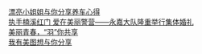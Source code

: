   
[漂亮小姐姐与你分享养车心得](http://www.dianyue.me/archives/181/dpni3lgvb087h0ap/)  
[执手楠溪红门  爱在美丽警营——永嘉大队隆重举行集体婚礼](http://www.dianyue.me/archives/851/ii2epb4ihbvtzjtg/)  
[美丽青春，“羽”你共享](http://www.dianyue.me/archives/984/6m2cpa0efs4wbr2y/)  
[我有美图想与你分享](http://www.dianyue.me/archives/845/nd8exryq13wn6acc/)